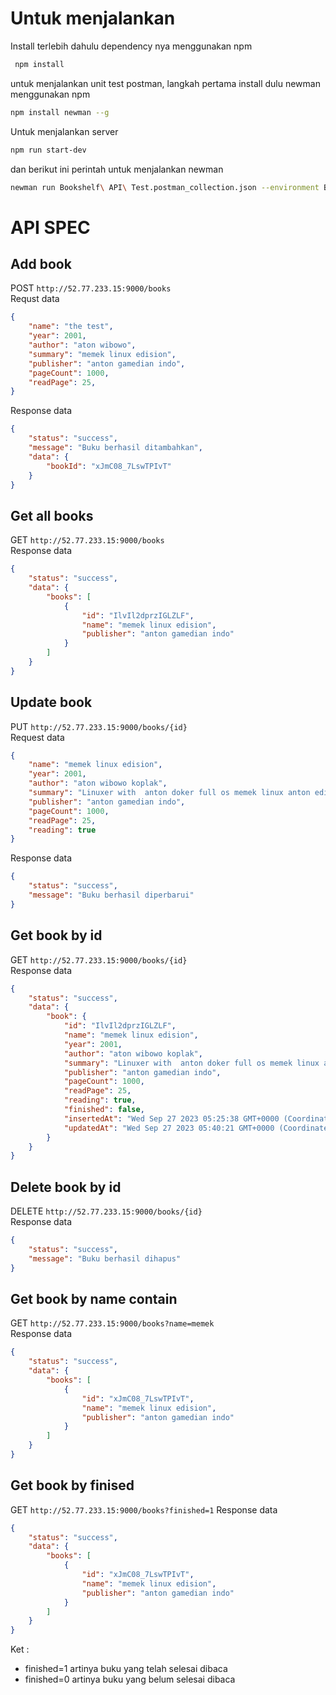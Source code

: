 # Untuk menjalankan
Install terlebih dahulu dependency nya menggunakan npm
``` bash
 npm install
```
untuk menjalankan unit test postman, langkah pertama install dulu newman menggunakan npm
``` bash
npm install newman --g
```
Untuk menjalankan server
``` bash
npm run start-dev
```
dan berikut ini perintah untuk menjalankan newman
``` bash
newman run Bookshelf\ API\ Test.postman_collection.json --environment Bookshelf\ API\ Test.postman_environment.json
```
# API SPEC
## Add book
POST `http://52.77.233.15:9000/books`  
Requst data
``` json
{
    "name": "the test",
    "year": 2001,
    "author": "aton wibowo",
    "summary": "memek linux edision",
    "publisher": "anton gamedian indo",
    "pageCount": 1000,
    "readPage": 25,
}
```
Response data  
``` json
{
    "status": "success",
    "message": "Buku berhasil ditambahkan",
    "data": {
        "bookId": "xJmC08_7LswTPIvT"
    }
}
```
## Get all books
GET `http://52.77.233.15:9000/books`  
Response data
``` json
{
    "status": "success",
    "data": {
        "books": [
            {
                "id": "IlvIl2dprzIGLZLF",
                "name": "memek linux edision",
                "publisher": "anton gamedian indo"
            }
        ]
    }
}
```
## Update book
PUT `http://52.77.233.15:9000/books/{id}`  
Request data
``` json
{
    "name": "memek linux edision",
    "year": 2001,
    "author": "aton wibowo koplak",
    "summary": "Linuxer with  anton doker full os memek linux anton edisien",
    "publisher": "anton gamedian indo",
    "pageCount": 1000,
    "readPage": 25,
    "reading": true
}
```
Response data  
``` json
{
    "status": "success",
    "message": "Buku berhasil diperbarui"
}
```
## Get book by id
GET `http://52.77.233.15:9000/books/{id}`  
Response data
``` json
{
    "status": "success",
    "data": {
        "book": {
            "id": "IlvIl2dprzIGLZLF",
            "name": "memek linux edision",
            "year": 2001,
            "author": "aton wibowo koplak",
            "summary": "Linuxer with  anton doker full os memek linux anton edisien",
            "publisher": "anton gamedian indo",
            "pageCount": 1000,
            "readPage": 25,
            "reading": true,
            "finished": false,
            "insertedAt": "Wed Sep 27 2023 05:25:38 GMT+0000 (Coordinated Universal Time)",
            "updatedAt": "Wed Sep 27 2023 05:40:21 GMT+0000 (Coordinated Universal Time)"
        }
    }
}
```
## Delete book by id
DELETE `http://52.77.233.15:9000/books/{id}`  
Response data  
``` json
{
    "status": "success",
    "message": "Buku berhasil dihapus"
}
```
## Get book by name contain
GET `http://52.77.233.15:9000/books?name=memek`  
Response data  
``` json
{
    "status": "success",
    "data": {
        "books": [
            {
                "id": "xJmC08_7LswTPIvT",
                "name": "memek linux edision",
                "publisher": "anton gamedian indo"
            }
        ]
    }
}
```
## Get book by finised
GET `http://52.77.233.15:9000/books?finished=1` 
Response data  
``` json
{
    "status": "success",
    "data": {
        "books": [
            {
                "id": "xJmC08_7LswTPIvT",
                "name": "memek linux edision",
                "publisher": "anton gamedian indo"
            }
        ]
    }
}
```
Ket :
 * finished=1 artinya buku yang telah selesai dibaca
 * finished=0 artinya buku yang belum selesai dibaca